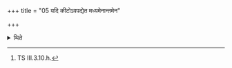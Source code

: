 +++
title = "05 यदि कीटोऽवपद्येत मध्यमेनान्तमेन"

+++

<details><summary>थिते</summary>

5. If an insect falls (in the Agnihotra/Samnayya-milk), having poured (the milk) inside the Paridhis (enclosing sticks) by means of a middle or outer leaf of Palāśa with a verse addressed to Dyāvāpr̥thivī beginning with mahī dyaḥ[^1] having milked another (cow) he should offer the libation once again.[^2] If it is Sāṁnāyya (in which an insect was fallen), he should cause another (Sāṁnāyya) to be prepared.  


[^1]: TS III.3.10.h.
</details>
